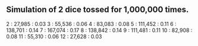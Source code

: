 Simulation of 2 dice tossed for 1,000,000 times.
-----------------------------------------------

2 :	 27,985 :	0.03
3 :	 55,536 :	0.06
4 :	 83,083 :	0.08
5 :	111,452 :	0.11
6 :	138,701 :	0.14
7 :	167,074 :	0.17
8 :	138,842 :	0.14
9 :	111,481 :	0.11
10 :	 82,908 :	0.08
11 :	 55,310 :	0.06
12 :	 27,628 :	0.03